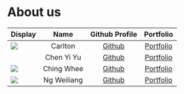 # About us

Display |    Name     | Github Profile | Portfolio 
--------|:-----------:|:--------------:|:---------:
![](https://via.placeholder.com/100.png?text=Photo) |   Carlton   | [Github](https://github.com/Carlton369) | [Portfolio](docs/team/johndoe.md)
![]() | Chen Yi Yu  | [Github](https://github.com/J030104) | [Portfolio]()
![](https://via.placeholder.com/100.png?text=Photo) | Ching Whee  | [Github](https://github.com/ChingWhee) | [Portfolio](docs/team/johndoe.md)
![](https://via.placeholder.com/100.png?text=Photo) | Ng Weiliang | [Github](https://github.com/ChingWhee) | [Portfolio](docs/team/johndoe.md)
